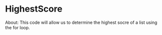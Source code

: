 # HighestScore

About: This code will allow us to determine the highest socre of a list using the for loop. 
